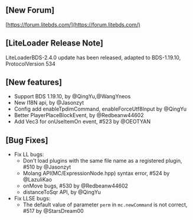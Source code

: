 ## [New Forum]
[https://forum.litebds.com/](https://forum.litebds.com/)

## [LiteLoader Release Note]
LiteLoaderBDS-2.4.0 update has been released, adapted to BDS-1.19.10, ProtocolVersion 534

## [New features]
- Support BDS 1.19.10, by @QingYu,@WangYneos
- New I18N api, by @Jasonzyt
- Config add enableTpdimCommand, enableForceUtf8Input by @QingYu
- Better PlayerPlaceBlockEvent, by @Redbeanw44602
- Add Vec3 for onUseItemOn event, #523 by @OEOTYAN

## [Bug Fixes]
- Fix LL bugs:
  - Don't load plugins with the same file name as a registered plugin, #510 by @Jasonzyt
  - Molang API(MC/ExpressionNode.hpp) syntax error, #524 by @LazuliKao
  - onMove bugs, #530 by @Redbeanw44602
  - distanceToSqr API, by @QingYu
- Fix LLSE bugs:
  - The default value of parameter `perm` in `mc.newCommand` is not correct, #517 by @StarsDream00